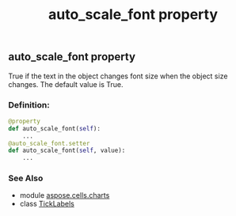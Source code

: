 ﻿---
title: auto_scale_font property
second_title: Aspose.Cells for Python via .NET API References
description: 
type: docs
weight: 30
url: /aspose.cells.charts/ticklabels/auto_scale_font/
is_root: false
---

## auto_scale_font property


True if the text in the object changes font size when the object size changes. The default value is True.
### Definition:
```python
@property
def auto_scale_font(self):
    ...
@auto_scale_font.setter
def auto_scale_font(self, value):
    ...
```

### See Also
* module [aspose.cells.charts](../../)
* class [TickLabels](/cells/python-net/aspose.cells.charts/ticklabels)
